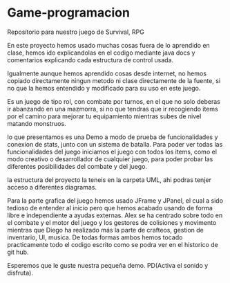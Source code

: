 # Game-programacion
Repositorio para nuestro juego de Survival, RPG

En este proyecto hemos usado muchas cosas fuera de lo aprendido en clase, 
hemos ido explicandolas en el codigo mediante java docs
y comentarios explicando cada estructura de control usada.

Igualmente aunque hemos aprendido cosas desde internet, no hemos copiado directamente ningun metodo ni clase 
directamente de la fuente, si no que la hemos entendido y modificado para su uso en este juego.

Es un juego de tipo rol, con combate por turnos, en el que no solo deberas ir abanzando en una mazmorra,
si no que tendras que ir recogiendo items por el camino para mejorar tu equipamiento mientras subes de nivel matando monstruos.

lo que presentamos es una Demo a modo de prueba de funcionalidades y conexion de stats, junto con un sistema de batalla.
Para poder ver todas las funcionalidades del juego iniciamos el juego con todos los items, como el modo creativo o desarrollador
de cualquier juego, para poder probar las diferentes posibilidades del combate y del juego.

la estructura del proyecto la teneis en la carpeta UML, ahi podras tenjer acceso a diferentes diagramas.

Para la parte grafica del juego hemos usado JFrame y JPanel, el cual a sido tedioso de entender al inicio pero que hemos acabado usando
de forma libre e independiente a ayudas externas. Alex se ha centrado sobre todo en el combate y el motor del juego
y los gestores de colisiones y movimento mientras que Diego ha realizado más la parte de crafteos,
gestion de inventario, UI, musica. De todas formas ambos hemos tocado practicamente 
todo el codigo escrito como se podra ver en el historico de git hub.

Esperemos que le guste nuestra pequeña demo.
PD(Activa el sonido y disfruta).
